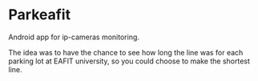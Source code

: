 # Parkeafit
Android app for ip-cameras monitoring.

The idea was to have the chance to see how long the line was for each parking lot at EAFIT university, so you could choose 
to make the shortest line.

